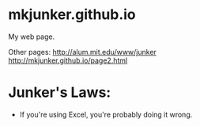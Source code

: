 # mkjunker.github.io
My web page.

Other pages: <http://alum.mit.edu/www/junker><br>
<http://mkjunker.github.io/page2.html>

# Junker's Laws:
* If you're using Excel, you're probably doing it wrong.
